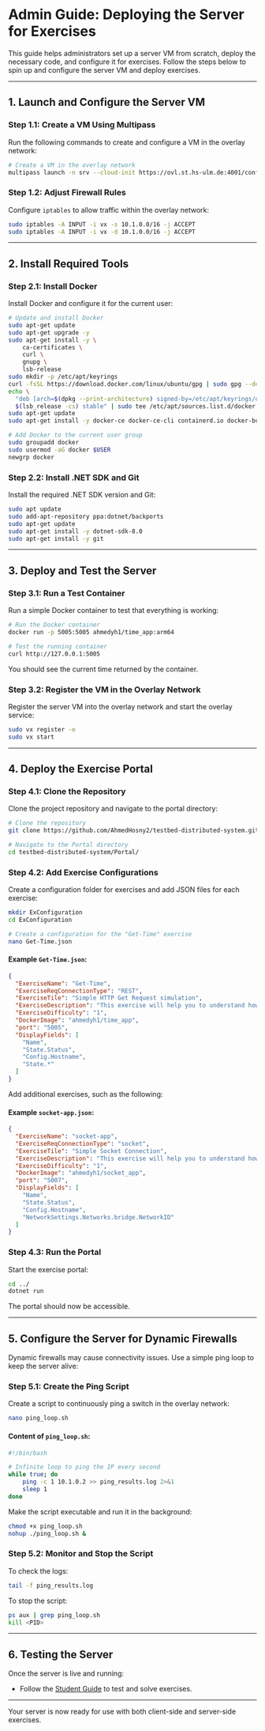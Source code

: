# Admin Guide: Deploying the Server for Exercises

This guide helps administrators set up a server VM from scratch, deploy the necessary code, and configure it for exercises. Follow the steps below to spin up and configure the server VM and deploy exercises.

---

## 1. Launch and Configure the Server VM

### Step 1.1: Create a VM Using Multipass
Run the following commands to create and configure a VM in the overlay network:

```bash
# Create a VM in the overlay network
multipass launch -n srv --cloud-init https://ovl.st.hs-ulm.de:4001/conf/user-data-mp.yaml jammy
```

### Step 1.2: Adjust Firewall Rules
Configure `iptables` to allow traffic within the overlay network:

```bash
sudo iptables -A INPUT -i vx -s 10.1.0.0/16 -j ACCEPT
sudo iptables -A INPUT -i vx -d 10.1.0.0/16 -j ACCEPT
```

---

## 2. Install Required Tools

### Step 2.1: Install Docker
Install Docker and configure it for the current user:

```bash
# Update and install Docker
sudo apt-get update
sudo apt-get upgrade -y
sudo apt-get install -y \
    ca-certificates \
    curl \
    gnupg \
    lsb-release
sudo mkdir -p /etc/apt/keyrings
curl -fsSL https://download.docker.com/linux/ubuntu/gpg | sudo gpg --dearmor -o /etc/apt/keyrings/docker.gpg
echo \
  "deb [arch=$(dpkg --print-architecture) signed-by=/etc/apt/keyrings/docker.gpg] https://download.docker.com/linux/ubuntu \
  $(lsb_release -cs) stable" | sudo tee /etc/apt/sources.list.d/docker.list > /dev/null
sudo apt-get update
sudo apt-get install -y docker-ce docker-ce-cli containerd.io docker-buildx-plugin docker-compose-plugin

# Add Docker to the current user group
sudo groupadd docker
sudo usermod -aG docker $USER
newgrp docker
```

### Step 2.2: Install .NET SDK and Git
Install the required .NET SDK version and Git:

```bash
sudo apt update
sudo add-apt-repository ppa:dotnet/backports
sudo apt-get update
sudo apt-get install -y dotnet-sdk-8.0
sudo apt-get install -y git
```

---

## 3. Deploy and Test the Server

### Step 3.1: Run a Test Container
Run a simple Docker container to test that everything is working:

```bash
# Run the Docker container
docker run -p 5005:5005 ahmedyh1/time_app:arm64

# Test the running container
curl http://127.0.0.1:5005
```

You should see the current time returned by the container.

### Step 3.2: Register the VM in the Overlay Network
Register the server VM into the overlay network and start the overlay service:

```bash
sudo vx register -o
sudo vx start
```

---

## 4. Deploy the Exercise Portal

### Step 4.1: Clone the Repository
Clone the project repository and navigate to the portal directory:

```bash
# Clone the repository
git clone https://github.com/AhmedHosny2/testbed-distributed-system.git

# Navigate to the Portal directory
cd testbed-distributed-system/Portal/
```

### Step 4.2: Add Exercise Configurations
Create a configuration folder for exercises and add JSON files for each exercise:

```bash
mkdir ExConfiguration
cd ExConfiguration

# Create a configuration for the "Get-Time" exercise
nano Get-Time.json
```

#### Example `Get-Time.json`:
```json
{
  "ExerciseName": "Get-Time",
  "ExerciseReqConnectionType": "REST",
  "ExerciseTile": "Simple HTTP Get Request simulation",
  "ExerciseDescription": "This exercise will help you to understand how to send a GET request and receive a response from a server including the current time.",
  "ExerciseDifficulty": "1",
  "DockerImage": "ahmedyh1/time_app",
  "port": "5005",
  "DisplayFields": [
    "Name",
    "State.Status",
    "Config.Hostname",
    "State.*"
  ]
}
```

Add additional exercises, such as the following:

#### Example `socket-app.json`:
```json
{
  "ExerciseName": "socket-app",
  "ExerciseReqConnectionType": "socket",
  "ExerciseTile": "Simple Socket Connection",
  "ExerciseDescription": "This exercise will help you to understand how a socket connection works.",
  "ExerciseDifficulty": "1",
  "DockerImage": "ahmedyh1/socket_app",
  "port": "5007",
  "DisplayFields": [
    "Name",
    "State.Status",
    "Config.Hostname",
    "NetworkSettings.Networks.bridge.NetworkID"
  ]
}
```

### Step 4.3: Run the Portal
Start the exercise portal:

```bash
cd ../
dotnet run
```

The portal should now be accessible.

---

## 5. Configure the Server for Dynamic Firewalls

Dynamic firewalls may cause connectivity issues. Use a simple ping loop to keep the server alive:

### Step 5.1: Create the Ping Script
Create a script to continuously ping a switch in the overlay network:

```bash
nano ping_loop.sh
```

#### Content of `ping_loop.sh`:
```bash
#!/bin/bash

# Infinite loop to ping the IP every second
while true; do
    ping -c 1 10.1.0.2 >> ping_results.log 2>&1
    sleep 1
done
```

Make the script executable and run it in the background:

```bash
chmod +x ping_loop.sh
nohup ./ping_loop.sh &
```

### Step 5.2: Monitor and Stop the Script
To check the logs:
```bash
tail -f ping_results.log
```

To stop the script:
```bash
ps aux | grep ping_loop.sh
kill <PID>
```

---

## 6. Testing the Server
Once the server is live and running:
- Follow the [Student Guide](https://github.com/AhmedHosny2/testbed-distributed-system/blob/main/docs/student_solve_exercise.md) to test and solve exercises.

---

Your server is now ready for use with both client-side and server-side exercises.